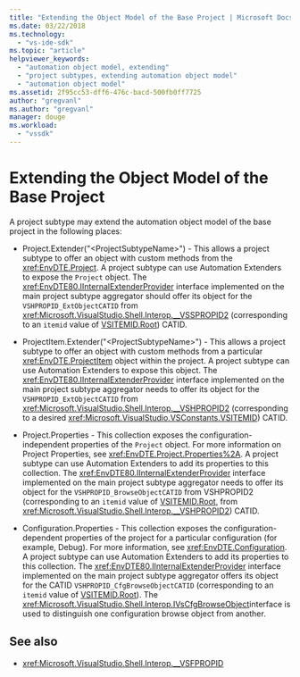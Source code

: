 ```yaml
---
title: "Extending the Object Model of the Base Project | Microsoft Docs"
ms.date: 03/22/2018
ms.technology:
  - "vs-ide-sdk"
ms.topic: "article"
helpviewer_keywords:
  - "automation object model, extending"
  - "project subtypes, extending automation object model"
  - "automation object model"
ms.assetid: 2f95cc53-dff6-476c-bacd-500fb0ff7725
author: "gregvanl"
ms.author: "gregvanl"
manager: douge
ms.workload:
  - "vssdk"
---
```

# Extending the Object Model of the Base Project

A project subtype may extend the automation object model of the base project in the following places:

-   Project.Extender("\<ProjectSubtypeName>") - This allows a project subtype to offer an object with custom methods from the <xref:EnvDTE.Project>. A project subtype can use Automation Extenders to expose the `Project` object. The <xref:EnvDTE80.IInternalExtenderProvider> interface implemented on the main project subtype aggregator should offer its object for the `VSHPROPID_ExtObjectCATID` from <xref:Microsoft.VisualStudio.Shell.Interop.__VSSPROPID2> (corresponding to an `itemid` value of [VSITEMID.Root](<xref:Microsoft.VisualStudio.VSConstants.VSITEMID#Microsoft_VisualStudio_VSConstants_VSITEMID_Root>)) CATID.

-   ProjectItem.Extender("\<ProjectSubtypeName>") - This allows a project subtype to offer an object with custom methods from a particular <xref:EnvDTE.ProjectItem> object within the project. A project subtype can use Automation Extenders to expose this object. The <xref:EnvDTE80.IInternalExtenderProvider> interface implemented on the main project subtype aggregator needs to offer its object for the `VSHPROPID_ExtObjectCATID` from <xref:Microsoft.VisualStudio.Shell.Interop.__VSHPROPID2> (corresponding to a desired <xref:Microsoft.VisualStudio.VSConstants.VSITEMID>) CATID.

-   Project.Properties - This collection exposes the configuration-independent properties of the `Project` object. For more information on Project Properties, see <xref:EnvDTE.Project.Properties%2A>. A project subtype can use Automation Extenders to add its properties to this collection. The <xref:EnvDTE80.IInternalExtenderProvider> interface implemented on the main project subtype aggregator needs to offer its object for the `VSHPROPID_BrowseObjectCATID` from VSHPROPID2 (corresponding to an `itemid` value of [VSITEMID.Root](<xref:Microsoft.VisualStudio.VSConstants.VSITEMID#Microsoft_VisualStudio_VSConstants_VSITEMID_Root>), from <xref:Microsoft.VisualStudio.Shell.Interop.__VSHPROPID2>) CATID.

-   Configuration.Properties - This collection exposes the configuration-dependent properties of the project for a particular configuration (for example, Debug). For more information, see <xref:EnvDTE.Configuration>. A project subtype can use Automation Extenders to add its properties to this collection. The <xref:EnvDTE80.IInternalExtenderProvider> interface implemented on the main project subtype aggregator offers its object for the CATID `VSHPROPID_CfgBrowseObjectCATID` (corresponding to an `itemid` value of [VSITEMID.Root](<xref:Microsoft.VisualStudio.VSConstants.VSITEMID#Microsoft_VisualStudio_VSConstants_VSITEMID_Root>)). The <xref:Microsoft.VisualStudio.Shell.Interop.IVsCfgBrowseObject>interface is used to distinguish one configuration browse object from another.

## See also

- <xref:Microsoft.VisualStudio.Shell.Interop.__VSFPROPID>